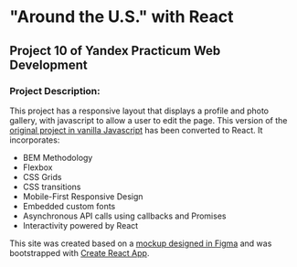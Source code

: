 # "Around the U.S." with React
## Project 10 of Yandex Practicum Web Development

### Project Description:
This project has a responsive layout that displays a profile and photo gallery, with javascript to allow a user to edit the page. This version of the [original project in vanilla Javascript](https://github.com/anderswift/web_project_4) has been converted to React. It incorporates:

* BEM Methodology
* Flexbox
* CSS Grids
* CSS transitions
* Mobile-First Responsive Design
* Embedded custom fonts
* Asynchronous API calls using callbacks and Promises
* Interactivity powered by React 


This site was created based on a [mockup designed in Figma](https://www.figma.com/file/mUgu8OSHWE0M6p6vfwmdu9/Sprint-4-Around-The-U.S.-desktop-mobile?node-id=0%3A1) and was bootstrapped with [Create React App](https://github.com/facebook/create-react-app).